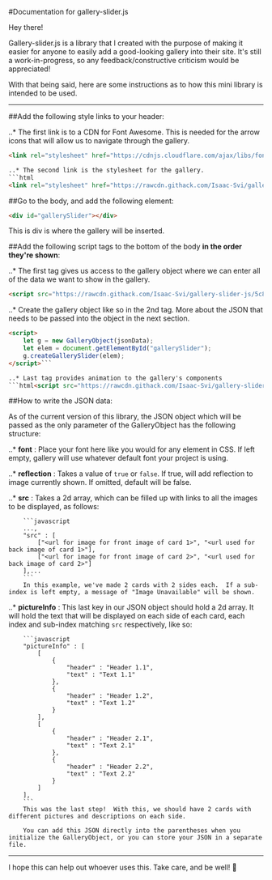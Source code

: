 #Documentation for gallery-slider.js

Hey there!

Gallery-slider.js is a library that I created with the purpose of making it easier for anyone to easily add a good-looking gallery into their site.  It's still a work-in-progress, so any feedback/constructive criticism would be appreciated!

With that being said, here are some instructions as to how this mini library is intended to be used.

---

##Add the following style links to your header:

..* The first link is to a CDN for Font Awesome.  This is needed for the arrow icons that will allow us to navigate through the gallery.
```html
<link rel="stylesheet" href="https://cdnjs.cloudflare.com/ajax/libs/font-awesome/5.13.0/css/all.min.css" />```

..* The second link is the stylesheet for the gallery.
```html
<link rel="stylesheet" href="https://rawcdn.githack.com/Isaac-Svi/gallery-slider-js/9542acfa0e2fb07478fd0ae39d6ccb9b43ef1628/styles.css">
```


##Go to the body, and add the following element:

```html
<div id="gallerySlider"></div>
```

This is div is where the gallery will be inserted.


##Add the following script tags to the bottom of the body **in the order they're shown**:

..* The first tag gives us access to the gallery object where we can enter all of the data we want to show in the gallery.
```html
<script src="https://rawcdn.githack.com/Isaac-Svi/gallery-slider-js/5c8f9896e36627626e2e8d69f4af4acc03174a52/galleryObjectMaker.js"></script>
```

..* Create the gallery object like so in the 2nd tag. More about the JSON that needs to be passed into the object in the next section.
```html
<script>
	let g = new GalleryObject(jsonData);
	let elem = document.getElementById("gallerySlider");
	g.createGallerySlider(elem);
</script>```

..* Last tag provides animation to the gallery's components
```html<script src="https://rawcdn.githack.com/Isaac-Svi/gallery-slider-js/9542acfa0e2fb07478fd0ae39d6ccb9b43ef1628/script.js"></script>
```

##How to write the JSON data:

As of the current version of this library, the JSON object which will be passed as the only parameter of the GalleryObject has the following structure:

..* **font** : 
		Place your font here like you would for any element in CSS. If left empty, gallery will use whatever default font your project is using.

..* **reflection** : 
		Takes a value of ```true``` or ```false```.  If true, will add reflection to image currently shown. If omitted, default will be false.

..* **src** : 
		Takes a 2d array, which can be filled up with links to all the images to be displayed, as follows:
		
		```javascript
		...,
		"src" : [
			["<url for image for front image of card 1>", "<url used for back image of card 1>"],
			["<url for image for front image of card 2>", "<url used for back image of card 2>"]
		],...
		```
		In this example, we've made 2 cards with 2 sides each.  If a sub-index is left empty, a message of "Image Unavailable" will be shown.
		
..* **pictureInfo** :
		This last key in our JSON object should hold a 2d array.  It will hold the text that will be displayed on each side of each card, each index and sub-index matching ```src``` respectively, like so:
		
		```javascript
		"pictureInfo" : [
			[
				{
					"header" : "Header 1.1",
					"text" : "Text 1.1"
				},
				{
					"header" : "Header 1.2",
					"text" : "Text 1.2"
				}
			],
			[
				{
					"header" : "Header 2.1",
					"text" : "Text 2.1"
				},
				{
					"header" : "Header 2.2",
					"text" : "Text 2.2"
				}
			]
		],
		```
		This was the last step!  With this, we should have 2 cards with different pictures and descriptions on each side.
		
		You can add this JSON directly into the parentheses when you initialize the GalleryObject, or you can store your JSON in a separate file.
		
---

I hope this can help out whoever uses this. Take care, and be well! 👋

















